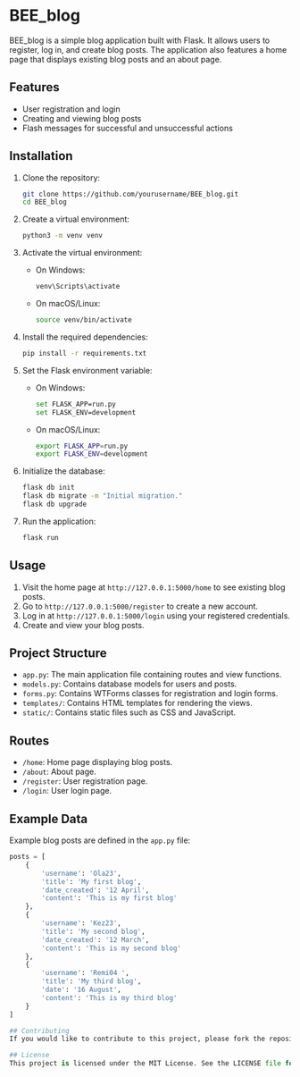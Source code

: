 # BEE_blog

BEE_blog is a simple blog application built with Flask. It allows users to register, log in, and create blog posts. The application also features a home page that displays existing blog posts and an about page.

## Features

- User registration and login
- Creating and viewing blog posts
- Flash messages for successful and unsuccessful actions

## Installation

1. Clone the repository:
    ```bash
    git clone https://github.com/yourusername/BEE_blog.git
    cd BEE_blog
    ```

2. Create a virtual environment:
    ```bash
    python3 -m venv venv
    ```

3. Activate the virtual environment:
    - On Windows:
        ```bash
        venv\Scripts\activate
        ```
    - On macOS/Linux:
        ```bash
        source venv/bin/activate
        ```

4. Install the required dependencies:
    ```bash
    pip install -r requirements.txt
    ```

5. Set the Flask environment variable:
    - On Windows:
        ```bash
        set FLASK_APP=run.py
        set FLASK_ENV=development
        ```
    - On macOS/Linux:
        ```bash
        export FLASK_APP=run.py
        export FLASK_ENV=development
        ```

6. Initialize the database:
    ```bash
    flask db init
    flask db migrate -m "Initial migration."
    flask db upgrade
    ```

7. Run the application:
    ```bash
    flask run
    ```

## Usage

1. Visit the home page at `http://127.0.0.1:5000/home` to see existing blog posts.
2. Go to `http://127.0.0.1:5000/register` to create a new account.
3. Log in at `http://127.0.0.1:5000/login` using your registered credentials.
4. Create and view your blog posts.

## Project Structure

- `app.py`: The main application file containing routes and view functions.
- `models.py`: Contains database models for users and posts.
- `forms.py`: Contains WTForms classes for registration and login forms.
- `templates/`: Contains HTML templates for rendering the views.
- `static/`: Contains static files such as CSS and JavaScript.

## Routes

- `/home`: Home page displaying blog posts.
- `/about`: About page.
- `/register`: User registration page.
- `/login`: User login page.

## Example Data

Example blog posts are defined in the `app.py` file:

```python
posts = [
    {
        'username': 'Ola23',
        'title': 'My first blog',
        'date_created': '12 April',
        'content': 'This is my first blog'
    },
    {
        'username': 'Kez23',
        'title': 'My second blog',
        'date_created': '12 March',
        'content': 'This is my second blog'
    },
    {
        'username': 'Remi04 ',
        'title': 'My third blog',
        'date': '16 August',
        'content': 'This is my third blog'
    }
]

## Contributing
If you would like to contribute to this project, please fork the repository and create a pull request with your changes.

## License
This project is licensed under the MIT License. See the LICENSE file for details.
